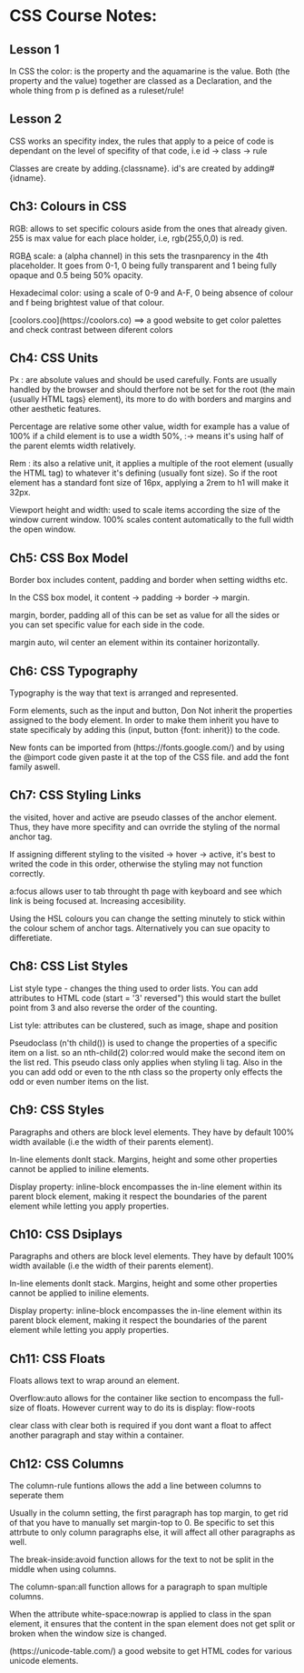 <h1>CSS Course Notes:</h1>

<h2>Lesson 1</h2>
<p>In CSS the color: is the property and the aquamarine is the value. Both (the property and the value) together are classed as a Declaration, and the whole thing from p is defined as a ruleset/rule!</p>

<h2>Lesson 2</h2>
<p>CSS works an specifity index, the rules that apply to a peice of code is dependant on the level of specifity of that code, i.e  id -> class -> rule</p>
<p>Classes are create by adding.{classname}.
id's are created by adding#{idname}.</p>

<h2>Ch3: Colours in CSS</h2>

<p>RGB: allows to set specific colours aside from the ones that already given. 255 is max value for each place holder, i.e, rgb(255,0,0) is red.</p>
<p>RGB<u>A</u> scale: a (alpha channel) in this sets the trasnparency in the 4th placeholder. It goes from 0-1, 0 being fully transparent and 1 being fully opaque and 0.5 being 50% opacity.</p> 
<p> Hexadecimal color: using a scale of 0-9 and A-F, 0 being absence of colour and f being brightest value of that colour.</p>
<p>[coolors.coo](https://coolors.co) ==> a good website to get color palettes and check contrast between diferent colors</p>

<h2>Ch4: CSS Units</h2>

<p> Px : are absolute values and should be used carefully. Fonts are usually handled by the browser and should therfore not be set for the root (the main {usually HTML tags} element), its more to do with borders and margins and other aesthetic features.</p>

 <p>Percentage are relative some other value, width for example has a value of 100% if a child element is to use a width 50%, :-> means it's using half of the parent elemts width relatively.</p>
 
<p>Rem : its also a relative unit, it applies a multiple of the root element (usually the HTML tag) to whatever it's defining (usually font size). So if the root element has a standard font size of 16px, applying a 2rem to h1 will make it 32px.</p>

<p>Viewport height and width: used to scale items according the size of the window current window. 100% scales content automatically to the full width the open window.</p>

<h2>Ch5: CSS Box Model</h2>

<p>Border box includes content, padding and border when setting widths etc.</p>

<p>In the CSS box model, it content -> padding -> border -> margin.</p>
 
<p>margin, border, padding all of this can be set as value for all the sides or you can set specific value for each side in the code.</p>

<p>margin auto, wil center an element within its container horizontally.</p>

<h2>Ch6: CSS Typography</h2>

<p>Typography is the way that text is arranged and represented.</p>

<p>Form elements, such as the input and button, Don Not inherit the properties assigned to the body element. In order to make them inherit you have to state specificaly by adding this (input, button {font: inherit}) to the code.</p>
 
<p>New fonts can be imported from (https://fonts.google.com/) and by using the @import code given paste it at the top of the CSS file. and add the font family aswell.</p>

<h2>Ch7: CSS Styling Links</h2>

<p> the visited, hover and active are pseudo classes of the anchor element. Thus, they have more specifity and can ovrride the styling of the normal anchor tag.</p>

<p>If assigning different styling to the visited -> hover -> active, it's best to writed the code in this order, otherwise the styling may not function correctly.</p>
 
<p>a:focus allows user to tab throught th page with keyboard and see which link is being focused at. Increasing accesibility.</p>

<p>Using the HSL colours you can change the setting minutely to stick within the colour schem of anchor tags. Alternatively you can sue opacity to differetiate.</p>

<h2>Ch8: CSS List Styles</h2>

<p>List style type - changes the thing used to order lists. You can add attributes to HTML code (start = '3' reversed") this would start the bullet point from 3 and also reverse the order of the counting.</p>

<p>List tyle: attributes can be clustered, such as image, shape and position</p>
 
<p>Pseudoclass (n'th child()) is used to change the properties of a specific item on a list. so an nth-child(2) color:red would make the second item on the list red. This pseudo class only applies when styling li tag. Also in the you can add odd or even to the nth class so the property only effects the odd or even number items on the list.</p>

<h2>Ch9: CSS Styles</h2>

<p>Paragraphs and others are block level elements. They have by default 100% width available (i.e the width of their parents element). </p>
<p>In-line elements donlt stack. Margins, height and some other properties cannot be applied to iniline elements.</p>
<p>Display property: inline-block encompasses the in-line element within its parent block element, making it respect the boundaries of the parent element while letting you apply properties. </p>

<h2>Ch10: CSS Dsiplays</h2>

<p>Paragraphs and others are block level elements. They have by default 100% width available (i.e the width of their parents element). </p>
<p>In-line elements donlt stack. Margins, height and some other properties cannot be applied to iniline elements.</p>
<p>Display property: inline-block encompasses the in-line element within its parent block element, making it respect the boundaries of the parent element while letting you apply properties. </p>

<h2>Ch11: CSS Floats</h2>

<p>Floats allows text to wrap around an element.</p>
<p>Overflow:auto allows for the container like section to encompass the full-size of floats. However current way to do its is display: flow-roots </p>
<p>clear class with clear both is required if you dont want a float to affect another paragraph and stay within a container.</p>

<h2>Ch12: CSS Columns</h2>

<p>The column-rule funtions allows the add a line between columns to seperate them</p>
<p>Usually in the column setting, the first paragraph has top margin, to get rid of that you have to manually set margin-top to 0. Be specific to set this attrbute to only column paragraphs else, it will affect all other paragraphs as well. </p>
<p>The break-inside:avoid function allows for the text to not be split in the middle when using columns.</p>
<p>The column-span:all function allows for a paragraph to span multiple columns.</p>
<p>When the attribute white-space:nowrap is applied to class in the span element, it ensures that the content in the span element does not get split or broken when the window size is changed. </p>
<p>(https://unicode-table.com/) a good website to get HTML codes for various unicode elements.</p>
